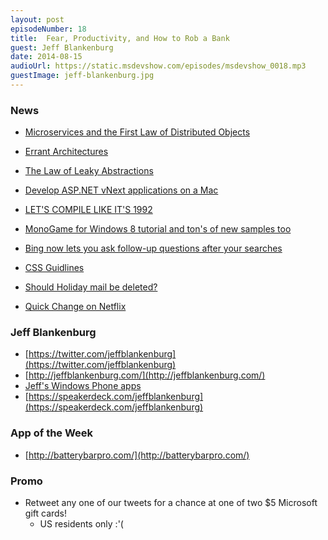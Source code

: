 ```yaml
---
layout: post
episodeNumber: 18
title:	Fear, Productivity, and How to Rob a Bank
guest: Jeff Blankenburg
date: 2014-08-15
audioUrl: https://static.msdevshow.com/episodes/msdevshow_0018.mp3
guestImage: jeff-blankenburg.jpg
---
```


### News

 - [Microservices and the First Law of Distributed Objects](http://martinfowler.com/articles/distributed-objects-microservices.html)
 - [Errant Architectures](http://www.drdobbs.com/errant-architectures/184414966)
 - [The Law of Leaky Abstractions](http://www.joelonsoftware.com/articles/LeakyAbstractions.html)
 - [Develop ASP.NET vNext applications on a Mac](http://blogs.msdn.com/b/webdev/archive/2014/08/12/develop-asp-net-vnext-applications-on-a-mac.aspx)
 - [LET'S COMPILE LIKE IT'S 1992](http://fabiensanglard.net/Compile_Like_Its_1992/)
 - [MonoGame for Windows 8 tutorial and ton's of new samples too](http://channel9.msdn.com/coding4fun/blog/MonoGame-for-Windows-8-tutorial-and-tons-of-new-samples-too)
 - [Bing now lets you ask follow-up questions after your searches](http://blogs.bing.com/search/2014/08/13/lets-have-a-conversation/)
 - [CSS Guidlines](http://cssguidelin.es/)
 - [Should Holiday mail be deleted?](http://www.bbc.com/news/magazine-23547802)

 - [Quick Change on Netflix](http://dvd.netflix.com/Movie/Quick-Change/70036931?trkid=222336)

### Jeff Blankenburg

 - [https://twitter.com/jeffblankenburg](https://twitter.com/jeffblankenburg)
 - [http://jeffblankenburg.com/](http://jeffblankenburg.com/)
 - [Jeff's Windows Phone apps](http://www.windowsphone.com/en-US/store/publishers?publisherId=Jeff%2BBlankenburg)
 - [https://speakerdeck.com/jeffblankenburg](https://speakerdeck.com/jeffblankenburg)

### App of the Week

 - [http://batterybarpro.com/](http://batterybarpro.com/)

### Promo

 - Retweet any one of our tweets for a chance at one of two $5 Microsoft gift cards!
	 - US residents only :'(